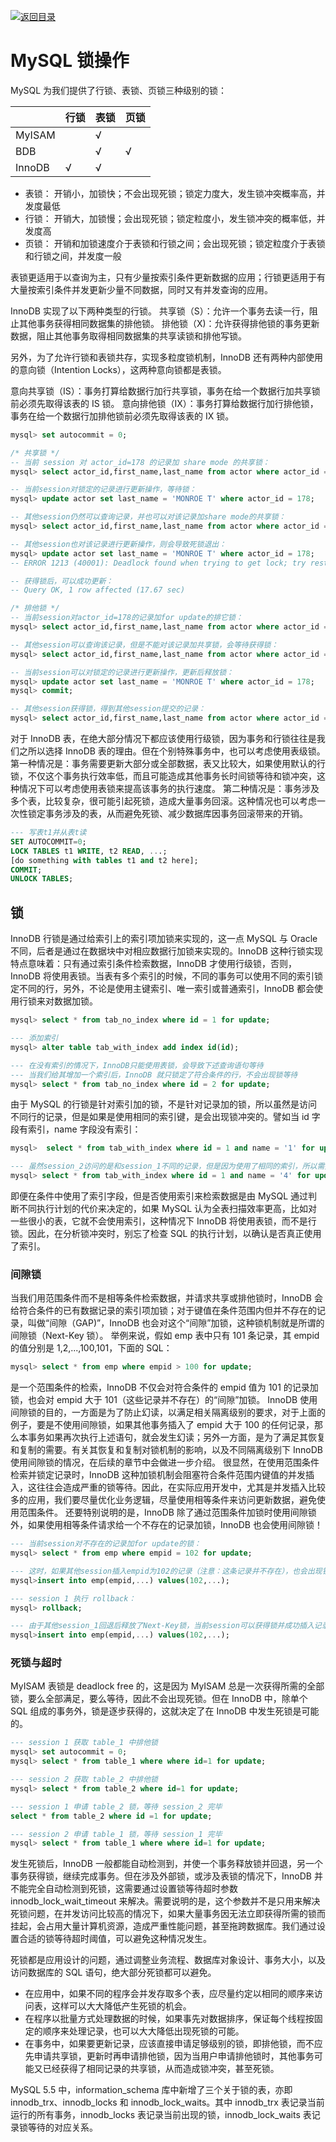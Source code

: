 [![返回目录](https://parg.co/UCb)](https://github.com/wx-chevalier/Awesome-CheatSheets)

# MySQL 锁操作

MySQL 为我们提供了行锁、表锁、页锁三种级别的锁：

|        | 行锁 | 表锁 | 页锁 |
| ------ | ---- | ---- | ---- |
| MyISAM |      | √    |      |
| BDB    |      | √    | √    |
| InnoDB | √    | √    |      |

- 表锁： 开销小，加锁快；不会出现死锁；锁定力度大，发生锁冲突概率高，并发度最低
- 行锁： 开销大，加锁慢；会出现死锁；锁定粒度小，发生锁冲突的概率低，并发度高
- 页锁： 开销和加锁速度介于表锁和行锁之间；会出现死锁；锁定粒度介于表锁和行锁之间，并发度一般

表锁更适用于以查询为主，只有少量按索引条件更新数据的应用；行锁更适用于有大量按索引条件并发更新少量不同数据，同时又有并发查询的应用。

InnoDB 实现了以下两种类型的行锁。
共享锁（S）：允许一个事务去读一行，阻止其他事务获得相同数据集的排他锁。
排他锁（X)：允许获得排他锁的事务更新数据，阻止其他事务取得相同数据集的共享读锁和排他写锁。

另外，为了允许行锁和表锁共存，实现多粒度锁机制，InnoDB 还有两种内部使用的意向锁（Intention Locks），这两种意向锁都是表锁。

意向共享锁（IS）：事务打算给数据行加行共享锁，事务在给一个数据行加共享锁前必须先取得该表的 IS 锁。
意向排他锁（IX）：事务打算给数据行加行排他锁，事务在给一个数据行加排他锁前必须先取得该表的 IX 锁。

```sql
mysql> set autocommit = 0;

/* 共享锁 */
-- 当前 session 对 actor_id=178 的记录加 share mode 的共享锁：
mysql> select actor_id,first_name,last_name from actor where actor_id = 178 lock in share mode;

-- 当前session对锁定的记录进行更新操作，等待锁：
mysql> update actor set last_name = 'MONROE T' where actor_id = 178;

-- 其他session仍然可以查询记录，并也可以对该记录加share mode的共享锁：
mysql> select actor_id,first_name,last_name from actor where actor_id = 178lock in share mode;

-- 其他session也对该记录进行更新操作，则会导致死锁退出：
mysql> update actor set last_name = 'MONROE T' where actor_id = 178;
-- ERROR 1213 (40001): Deadlock found when trying to get lock; try restarting transaction

-- 获得锁后，可以成功更新：
-- Query OK, 1 row affected (17.67 sec)

/* 排他锁 */
-- 当前session对actor_id=178的记录加for update的排它锁：
mysql> select actor_id,first_name,last_name from actor where actor_id = 178 for update;

-- 其他session可以查询该记录，但是不能对该记录加共享锁，会等待获得锁：
mysql> select actor_id,first_name,last_name from actor where actor_id = 178 for update;

-- 当前session可以对锁定的记录进行更新操作，更新后释放锁：
mysql> update actor set last_name = 'MONROE T' where actor_id = 178;
mysql> commit;

-- 其他session获得锁，得到其他session提交的记录：
mysql> select actor_id,first_name,last_name from actor where actor_id = 178 for update;
```

对于 InnoDB 表，在绝大部分情况下都应该使用行级锁，因为事务和行锁往往是我们之所以选择 InnoDB 表的理由。但在个别特殊事务中，也可以考虑使用表级锁。
第一种情况是：事务需要更新大部分或全部数据，表又比较大，如果使用默认的行锁，不仅这个事务执行效率低，而且可能造成其他事务长时间锁等待和锁冲突，这种情况下可以考虑使用表锁来提高该事务的执行速度。
第二种情况是：事务涉及多个表，比较复杂，很可能引起死锁，造成大量事务回滚。这种情况也可以考虑一次性锁定事务涉及的表，从而避免死锁、减少数据库因事务回滚带来的开销。

```sql
--- 写表t1并从表t读
SET AUTOCOMMIT=0;
LOCK TABLES t1 WRITE, t2 READ, ...;
[do something with tables t1 and t2 here];
COMMIT;
UNLOCK TABLES;
```

## 锁

InnoDB 行锁是通过给索引上的索引项加锁来实现的，这一点 MySQL 与 Oracle 不同，后者是通过在数据块中对相应数据行加锁来实现的。InnoDB 这种行锁实现特点意味着：只有通过索引条件检索数据，InnoDB 才使用行级锁，否则，InnoDB 将使用表锁。当表有多个索引的时候，不同的事务可以使用不同的索引锁定不同的行，另外，不论是使用主键索引、唯一索引或普通索引，InnoDB 都会使用行锁来对数据加锁。

```sql
mysql> select * from tab_no_index where id = 1 for update;

--- 添加索引
mysql> alter table tab_with_index add index id(id);

--- 在没有索引的情况下，InnoDB只能使用表锁，会导致下述查询语句等待
--- 当我们给其增加一个索引后，InnoDB 就只锁定了符合条件的行，不会出现锁等待
mysql> select * from tab_no_index where id = 2 for update;
```

由于 MySQL 的行锁是针对索引加的锁，不是针对记录加的锁，所以虽然是访问不同行的记录，但是如果是使用相同的索引键，是会出现锁冲突的。譬如当 id 字段有索引，name 字段没有索引：

```sql
mysql>  select * from tab_with_index where id = 1 and name = '1' for update;

--- 虽然session_2访问的是和session_1不同的记录，但是因为使用了相同的索引，所以需要等待锁
mysql> select * from tab_with_index where id = 1 and name = '4' for update;
```

即便在条件中使用了索引字段，但是否使用索引来检索数据是由 MySQL 通过判断不同执行计划的代价来决定的，如果 MySQL 认为全表扫描效率更高，比如对一些很小的表，它就不会使用索引，这种情况下 InnoDB 将使用表锁，而不是行锁。因此，在分析锁冲突时，别忘了检查 SQL 的执行计划，以确认是否真正使用了索引。

### 间隙锁

当我们用范围条件而不是相等条件检索数据，并请求共享或排他锁时，InnoDB 会给符合条件的已有数据记录的索引项加锁；对于键值在条件范围内但并不存在的记录，叫做“间隙（GAP)”，InnoDB 也会对这个“间隙”加锁，这种锁机制就是所谓的间隙锁（Next-Key 锁）。
举例来说，假如 emp 表中只有 101 条记录，其 empid 的值分别是 1,2,...,100,101，下面的 SQL：

```sql
mysql> select * from emp where empid > 100 for update;
```

是一个范围条件的检索，InnoDB 不仅会对符合条件的 empid 值为 101 的记录加锁，也会对 empid 大于 101（这些记录并不存在）的“间隙”加锁。
InnoDB 使用间隙锁的目的，一方面是为了防止幻读，以满足相关隔离级别的要求，对于上面的例子，要是不使用间隙锁，如果其他事务插入了 empid 大于 100 的任何记录，那么本事务如果再次执行上述语句，就会发生幻读；另外一方面，是为了满足其恢复和复制的需要。有关其恢复和复制对锁机制的影响，以及不同隔离级别下 InnoDB 使用间隙锁的情况，在后续的章节中会做进一步介绍。
很显然，在使用范围条件检索并锁定记录时，InnoDB 这种加锁机制会阻塞符合条件范围内键值的并发插入，这往往会造成严重的锁等待。因此，在实际应用开发中，尤其是并发插入比较多的应用，我们要尽量优化业务逻辑，尽量使用相等条件来访问更新数据，避免使用范围条件。
还要特别说明的是，InnoDB 除了通过范围条件加锁时使用间隙锁外，如果使用相等条件请求给一个不存在的记录加锁，InnoDB 也会使用间隙锁！

```sql
--- 当前session对不存在的记录加for update的锁：
mysql> select * from emp where empid = 102 for update;

--- 这时，如果其他session插入empid为102的记录（注意：这条记录并不存在），也会出现锁等待：
mysql>insert into emp(empid,...) values(102,...);

--- session 1 执行 rollback：
mysql> rollback;

--- 由于其他session_1回退后释放了Next-Key锁，当前session可以获得锁并成功插入记录：
mysql>insert into emp(empid,...) values(102,...);
```

### 死锁与超时

MyISAM 表锁是 deadlock free 的，这是因为 MyISAM 总是一次获得所需的全部锁，要么全部满足，要么等待，因此不会出现死锁。但在 InnoDB 中，除单个 SQL 组成的事务外，锁是逐步获得的，这就决定了在 InnoDB 中发生死锁是可能的。

```sql
--- session 1 获取 table_1 中排他锁
mysql> set autocommit = 0;
mysql> select * from table_1 where where id=1 for update;

--- session 2 获取 table_2 中排他锁
mysql> select * from table_2 where id=1 for update;

--- session 1 申请 table_2 锁，等待 session_2 完毕
select * from table_2 where id =1 for update;

--- session 2 申请 table_1 锁，等待 session_1 完毕
mysql> select * from table_1 where where id=1 for update;
```

发生死锁后，InnoDB 一般都能自动检测到，并使一个事务释放锁并回退，另一个事务获得锁，继续完成事务。但在涉及外部锁，或涉及表锁的情况下，InnoDB 并不能完全自动检测到死锁，这需要通过设置锁等待超时参数 innodb_lock_wait_timeout 来解决。需要说明的是，这个参数并不是只用来解决死锁问题，在并发访问比较高的情况下，如果大量事务因无法立即获得所需的锁而挂起，会占用大量计算机资源，造成严重性能问题，甚至拖跨数据库。我们通过设置合适的锁等待超时阈值，可以避免这种情况发生。

死锁都是应用设计的问题，通过调整业务流程、数据库对象设计、事务大小，以及访问数据库的 SQL 语句，绝大部分死锁都可以避免。

- 在应用中，如果不同的程序会并发存取多个表，应尽量约定以相同的顺序来访问表，这样可以大大降低产生死锁的机会。
- 在程序以批量方式处理数据的时候，如果事先对数据排序，保证每个线程按固定的顺序来处理记录，也可以大大降低出现死锁的可能。
- 在事务中，如果要更新记录，应该直接申请足够级别的锁，即排他锁，而不应先申请共享锁，更新时再申请排他锁，因为当用户申请排他锁时，其他事务可能又已经获得了相同记录的共享锁，从而造成锁冲突，甚至死锁。

MySQL 5.5 中，information_schema 库中新增了三个关于锁的表，亦即 innodb_trx、innodb_locks 和 innodb_lock_waits。其中 innodb_trx 表记录当前运行的所有事务，innodb_locks 表记录当前出现的锁，innodb_lock_waits 表记录锁等待的对应关系。
